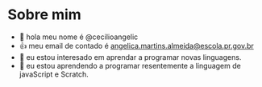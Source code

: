  # Sobre mim
- 👋 hola meu nome é @cecilioangelic
- :+1: meu email de  contado é angelica.martins.almeida@escola.pr.gov.br
- 👀 eu estou interesado em aprendar a programar novas linguagens.
- 🌱 eu estou aprendendo a programar resentemente a linguagem de javaScript e Scratch.

